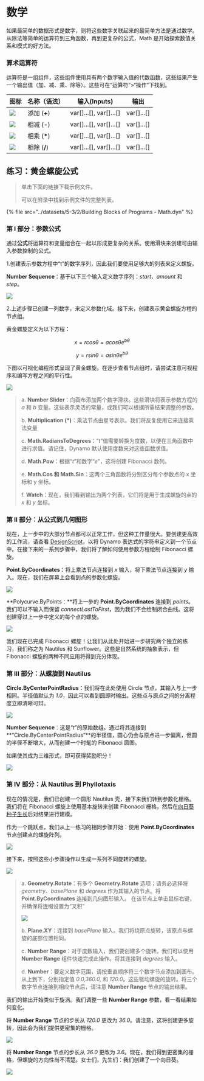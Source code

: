 # 数学

如果最简单的数据形式是数字，则将这些数字关联起来的最简单方法是通过数学。从除法等简单的运算符到三角函数，再到更复杂的公式，Math 是开始探索数值关系和模式的好方法。

### 算术运算符

运算符是一组组件，这些组件使用具有两个数字输入值的代数函数，这些结果产生一个输出值（加、减、乘、除等）。这些可在“运算符”>“操作”下找到。

| 图标 | 名称（语法） | 输入(Inputs) | 输出 |
| --------------------------------------------------- | ----------------- | -------------------------- | ------------ |
| ![](<../images/5-3/2/addition.jpg>) | 添加 (**+**) | var\[]...\[], var\[]...\[] | var\[]...\[] |
| ![](<../images/5-3/2/Subtraction.jpg>) | 相减 (**-**) | var\[]...\[], var\[]...\[] | var\[]...\[] |
| ![](<../images/5-3/2/Multiplication.jpg>) | 相乘 (**\***) | var\[]...\[], var\[]...\[] | var\[]...\[] |
| ![](<../images/5-3/2/Division.jpg>) | 相除 (**/**) | var\[]...\[], var\[]...\[] | var\[]...\[] |

## 练习：黄金螺旋公式

> 单击下面的链接下载示例文件。
>
> 可以在附录中找到示例文件的完整列表。

{% file src="../datasets/5-3/2/Building Blocks of Programs - Math.dyn" %}

### 第 I 部分：参数公式

通过**公式**将运算符和变量组合在一起以形成更复杂的关系。使用滑块来创建可由输入参数控制的公式。

1.创建表示参数方程中“t”的数字序列，因此我们要使用足够大的列表来定义螺旋。

**Number Sequence**：基于以下三个输入定义数字序列：_start、amount_ 和 _step_。

![](<../images/5-3/2/math - part I-01.jpg>)

2\.上述步骤已创建一列数字，来定义参数化域。接下来，创建表示黄金螺旋方程的节点组。

黄金螺旋定义为以下方程：

$$
x = r cos θ = a cos θ e^{bθ}
$$

$$
y = r sin θ = a sin θe^{bθ}
$$

下图以可视化编程形式呈现了黄金螺旋。在逐步查看节点组时，请尝试注意可视程序和编写方程之间的平行性。

![](<../images/5-3/2/math - part I-02.jpg>)

> a. **Number Slider**：向画布添加两个数字滑块。这些滑块将表示参数方程的 _a_ 和 _b_ 变量。这些表示灵活的常量，或我们可以根据所需结果调整的参数。
>
> b. **Multiplication (\*)**：乘法节点由星号表示。我们将反复使用它来连接乘法变量
>
> c. **Math.RadiansToDegrees**：“_t_”值需要转换为度数，以便在三角函数中进行求值。请记住，Dynamo 默认使用度数来对这些函数求值。
>
> d. **Math.Pow**：根据“_t_”和数字“_e_”，这将创建 Fibonacci 数列。
>
> e. **Math.Cos 和 Math.Sin**：这两个三角函数将分别区分每个参数点的 x 坐标和 y 坐标。
>
> f. **Watch**：现在，我们看到输出为两个列表，它们将是用于生成螺旋的点的 _x_ 和 _y_ 坐标。

### 第 II 部分：从公式到几何图形

现在，上一步中的大部分节点都可以正常工作，但这种工作量很大。要创建更高效的工作流，请查看 [DesignScript](../../8\_coding\_in\_dynamo/8-1\_code-blocks-and-design-script/2-design-script-syntax.md)，以将 Dynamo 表达式的字符串定义到一个节点中。在接下来的一系列步骤中，我们将了解如何使用参数方程绘制 Fibonacci 螺旋。

**Point.ByCoordinates**：将上乘法节点连接到 _x_ 输入，将下乘法节点连接到 _y_ 输入。现在，我们在屏幕上会看到点的参数化螺旋。

![](<../images/5-3/2/math - part II-01.gif>)

**Polycurve.ByPoints：**将上一步的 **Point.ByCoordinates** 连接到 _points_。我们可以不输入而保留 _connectLastToFirst_，因为我们不会绘制闭合曲线。这将创建穿过上一步中定义的每个点的螺旋。

![](<../images/5-3/2/math - part II-02.jpg>)

我们现在已完成 Fibonacci 螺旋！让我们从此处开始进一步研究两个独立的练习，我们称之为 Nautilus 和 Sunflower。这些是自然系统的抽象表示，但 Fibonacci 螺旋的两种不同应用将得到充分体现。

### 第 III 部分：从螺旋到 Nautilus

**Circle.ByCenterPointRadius**：我们将在此处使用 Circle 节点，其输入与上一步相同。半径值默认为 _1.0_，因此可以看到圆即时输出。这些点与原点之间的分离程度立即清晰可辩。

![](<../images/5-3/2/math - part III-01.jpg>)

**Number Sequence**：这是“_t_”的原始数组。通过将其连接到**“Circle.ByCenterPointRadius”**的半径值，圆心仍会与原点进一步偏离，但圆的半径不断增大，从而创建一个时髦的 Fibonacci 圆图。

如果使其成为三维形式，即可获得奖励积分！

![](<../images/5-3/2/math - part III-02.gif>)

### 第 IV 部分：从 Nautilus 到 Phyllotaxis

现在的情况是，我们已创建一个圆形 Nautilus 壳，接下来我们转到参数化栅格。我们将在 Fibonacci 螺旋上使用基本旋转来创建 Fibonacci 栅格，然后在[向日葵种子生长](https://blogs.unimelb.edu.au/sciencecommunication/2018/09/02/this-flower-uses-maths-to-reproduce/)后对结果进行建模。

作为一个跳跃点，我们从上一练习的相同步骤开始：使用 **Point.ByCoordinates** 节点创建点的螺旋阵列。

![](<../images/5-3/2/math - part IV-01.jpg>)

接下来，按照这些小步骤操作以生成一系列不同旋转的螺旋。

![](<../images/5-3/2/math - part IV-02.jpg>)

> a. **Geometry.Rotate**：有多个 **Geometry.Rotate** 选项；请务必选择将 _geometry_、_basePlane_ 和 _degrees_ 作为其输入的节点。将 **Point.ByCoordinates** 连接到几何图形输入。 在该节点上单击鼠标右键，并确保将连缀设置为“叉积”
>
> ![](<../images/5-3/2/math - part IV-03 cross product.jpg>)
>
> b. **Plane.XY**：连接到 _basePlane_ 输入。我们将绕原点旋转，该原点与螺旋的底部位置相同。
>
> c. **Number Range**：对于度数输入，我们要创建多个旋转。我们可以使用 **Number Range** 组件快速完成此操作。将其连接到 _degrees_ 输入。
>
> d. **Number**：要定义数字范围，请按垂直顺序将三个数字节点添加到画布。从上到下，分别指定值 _0.0,360.0,_ 和 _120.0_。这些驱动螺旋的旋转。将三个数字节点连接到相应节点后，请注意 **Number Range** 节点的输出结果。

我们的输出开始类似于旋涡。我们调整一些 **Number Range** 参数，看一看结果如何变化。

将 **Number Range** 节点的步长从 _120.0_ 更改为 _36.0_。请注意，这将创建更多旋转，因此会为我们提供更密集的栅格。

![](<../images/5-3/2/math - part IV-04.jpg>)

将 **Number Range** 节点的步长从 _36.0_ 更改为 _3.6_。现在，我们得到更密集的栅格，但螺旋的方向性尚不清楚。女士们，先生们：我们创建了一个向日葵。

![](<../images/5-3/2/math - part IV-05.jpg>)
